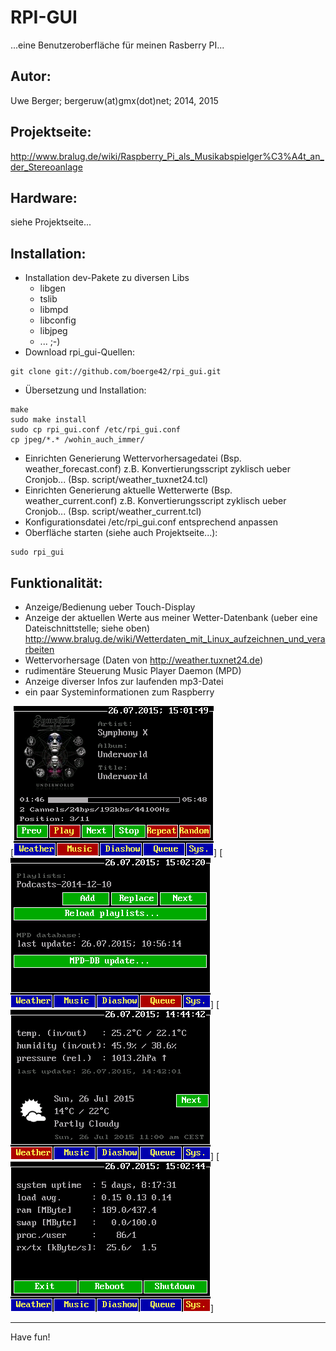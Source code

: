 # RPI-GUI
...eine Benutzeroberfläche für meinen Rasberry PI...

## Autor:
Uwe Berger; bergeruw(at)gmx(dot)net; 2014, 2015 
 
## Projektseite:
http://www.bralug.de/wiki/Raspberry_Pi_als_Musikabspielger%C3%A4t_an_der_Stereoanlage

## Hardware:
siehe Projektseite...

## Installation:
* Installation dev-Pakete zu diversen Libs
  * libgen
  * tslib
  * libmpd
  * libconfig
  * libjpeg
  * ... ;-)
* Download rpi_gui-Quellen:
```
git clone git://github.com/boerge42/rpi_gui.git
```
* Übersetzung und Installation:
```
make 
sudo make install
sudo cp rpi_gui.conf /etc/rpi_gui.conf
cp jpeg/*.* /wohin_auch_immer/
```
* Einrichten Generierung Wettervorhersagedatei (Bsp. weather_forecast.conf)
  z.B. Konvertierungsscript zyklisch ueber Cronjob... 
  (Bsp. script/weather_tuxnet24.tcl)
* Einrichten Generierung aktuelle Wetterwerte (Bsp. weather_current.conf)
  z.B. Konvertierungsscript zyklisch ueber Cronjob... 
  (Bsp. script/weather_current.tcl)
* Konfigurationsdatei /etc/rpi_gui.conf entsprechend anpassen
* Oberfläche starten (siehe auch Projektseite...):
```
sudo rpi_gui
```

## Funktionalität:
* Anzeige/Bedienung ueber Touch-Display
* Anzeige der aktuellen Werte aus meiner Wetter-Datenbank (ueber eine
  Dateischnittstelle; siehe oben)
  http://www.bralug.de/wiki/Wetterdaten_mit_Linux_aufzeichnen_und_verarbeiten
* Wettervorhersage
  (Daten von http://weather.tuxnet24.de)
* rudimentäre Steuerung Music Player Daemon (MPD)
* Anzeige diverser Infos zur laufenden mp3-Datei
* ein paar Systeminformationen zum Raspberry

[![Screen-Music](https://github.com/boerge42/rpi_gui/blob/master/screens/rpi_gui_music.png)]
[![Screen-Queue](https://github.com/boerge42/rpi_gui/blob/master/screens/rpi_gui_queue.png)]
[![Screen-Wetter](https://github.com/boerge42/rpi_gui/blob/master/screens/rpi_gui_wetter.png)]
[![Screen-System](https://github.com/boerge42/rpi_gui/blob/master/screens/rpi_gui_system.png)]


---------
Have fun!
